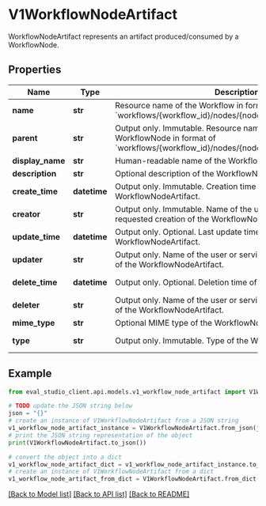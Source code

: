 # V1WorkflowNodeArtifact

WorkflowNodeArtifact represents an artifact produced/consumed by a WorkflowNode.

## Properties

Name | Type | Description | Notes
------------ | ------------- | ------------- | -------------
**name** | **str** | Resource name of the Workflow in format of &#x60;workflows/{workflow_id}/nodes/{node_id}/artifacts/{artifact_id}&#x60;. | [optional] 
**parent** | **str** | Output only. Immutable. Resource name of the parent WorkflowNode in format of &#x60;workflows/{workflow_id}/nodes/{node_id}&#x60;. | [optional] [readonly] 
**display_name** | **str** | Human-readable name of the WorkflowNodeArtifact. | [optional] 
**description** | **str** | Optional description of the WorkflowNodeArtifact. | [optional] 
**create_time** | **datetime** | Output only. Immutable. Creation time of the WorkflowNodeArtifact. | [optional] [readonly] 
**creator** | **str** | Output only. Immutable. Name of the user or service that requested creation of the WorkflowNodeArtifact. | [optional] [readonly] 
**update_time** | **datetime** | Output only. Optional. Last update time of the WorkflowNodeArtifact. | [optional] [readonly] 
**updater** | **str** | Output only. Name of the user or service that requested update of the WorkflowNodeArtifact. | [optional] [readonly] 
**delete_time** | **datetime** | Output only. Optional. Deletion time of the WorkflowNodeArtifact. | [optional] [readonly] 
**deleter** | **str** | Output only. Name of the user or service that requested deletion of the WorkflowNodeArtifact. | [optional] [readonly] 
**mime_type** | **str** | Optional MIME type of the WorkflowNodeArtifact. | [optional] 
**type** | **str** | Output only. Immutable. Type of the WorkflowNodeArtifact. | [optional] [readonly] 

## Example

```python
from eval_studio_client.api.models.v1_workflow_node_artifact import V1WorkflowNodeArtifact

# TODO update the JSON string below
json = "{}"
# create an instance of V1WorkflowNodeArtifact from a JSON string
v1_workflow_node_artifact_instance = V1WorkflowNodeArtifact.from_json(json)
# print the JSON string representation of the object
print(V1WorkflowNodeArtifact.to_json())

# convert the object into a dict
v1_workflow_node_artifact_dict = v1_workflow_node_artifact_instance.to_dict()
# create an instance of V1WorkflowNodeArtifact from a dict
v1_workflow_node_artifact_from_dict = V1WorkflowNodeArtifact.from_dict(v1_workflow_node_artifact_dict)
```
[[Back to Model list]](../README.md#documentation-for-models) [[Back to API list]](../README.md#documentation-for-api-endpoints) [[Back to README]](../README.md)


